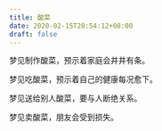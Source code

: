 ```yaml
---
title: 酸菜
date: 2020-02-15T20:54:12+08:00
draft: false
---
```


梦见制作酸菜，预示着家庭会井井有条。

梦见吃酸菜，预示着自己的健康每况愈下。

梦见送给别人酸菜，要与人断绝关系。

梦见卖酸菜，朋友会受到损失。

